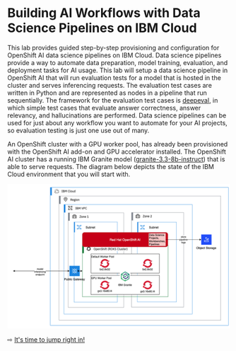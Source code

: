 # Building AI Workflows with Data Science Pipelines on IBM Cloud

This lab provides guided step-by-step provisioning and configuration for OpenShift AI data science pipelines on IBM Cloud. Data science pipelines provide a way to automate data preparation, model training, evaluation, and deployment tasks for AI usage. This lab will setup a data science pipeline in OpenShift AI that will run  evaluation tests for a model that is hosted in the cluster and serves inferencing requests. The evaluation test cases are written in Python and are represented as nodes in a pipeline that run sequentially. The framework for the evaluation test cases is [deepeval](https://deepeval.com/), in which simple test cases that evaluate answer correctness, answer relevancy, and hallucinations are performed. Data science pipelines can be used for just about any workflow you want to automate for your AI projects, so evaluation testing is just one use out of many.

An OpenShift cluster with a GPU worker pool, has already been provisioned with the OpenShift AI add-on and GPU accelerator installed. The OpenShift AI cluster has a running IBM Granite model ([granite-3.3-8b-instruct](https://huggingface.co/ibm-granite/granite-3.3-8b-instruct/)) that is able to serve requests. The diagram below depicts the state of the IBM Cloud environment that you will start with.



![image](images/architecture.png ':size=600')

⇨ [It's time to jump right in!](10-create-cos-bucket.md)

